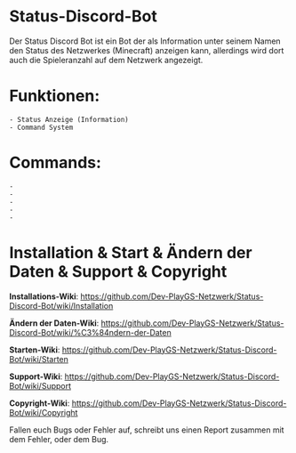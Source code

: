 # Status-Discord-Bot

Der Status Discord Bot ist ein Bot der als Information unter seinem Namen den Status des Netzwerkes (Minecraft) anzeigen kann, allerdings wird dort auch die Spieleranzahl auf dem Netzwerk angezeigt.


# Funktionen:
```
- Status Anzeige (Information)
- Command System
```

# Commands:
```
-
-
-
-
-
```


# Installation & Start & Ändern der Daten & Support & Copyright

**Installations-Wiki**: https://github.com/Dev-PlayGS-Netzwerk/Status-Discord-Bot/wiki/Installation

**Ändern der Daten-Wiki**: https://github.com/Dev-PlayGS-Netzwerk/Status-Discord-Bot/wiki/%C3%84ndern-der-Daten

**Starten-Wiki**: https://github.com/Dev-PlayGS-Netzwerk/Status-Discord-Bot/wiki/Starten

**Support-Wiki**: https://github.com/Dev-PlayGS-Netzwerk/Status-Discord-Bot/wiki/Support

**Copyright-Wiki**: https://github.com/Dev-PlayGS-Netzwerk/Status-Discord-Bot/wiki/Copyright


Fallen euch Bugs oder Fehler auf, schreibt uns einen Report zusammen mit dem Fehler, oder dem Bug.
